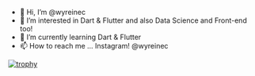 - 👋 Hi, I’m @wyreinec
- 👀 I’m interested in Dart & Flutter and also Data Science and Front-end too!
- 🌱 I’m currently learning Dart & Flutter
- 📫 How to reach me ... Instagram! @wyreinec 

<!---
wyreinec/wyreinec is a ✨ special ✨ repository because its `README.md` (this file) appears on your GitHub profile.
You can click the Preview link to take a look at your changes.
--->

[![trophy](https://github-profile-trophy.vercel.app/?username=wyreinec)](https://github.com/ryo-ma/github-profile-trophy)
